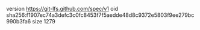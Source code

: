 version https://git-lfs.github.com/spec/v1
oid sha256:f1907ec74a3defc3c0fc8453f7f5aedde48d8c9372e5803f9ee279bc990b3fa6
size 1279
